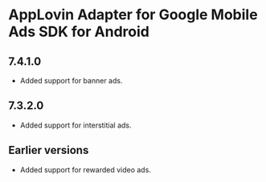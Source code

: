 # AppLovin Adapter for Google Mobile Ads SDK for Android

## 7.4.1.0
- Added support for banner ads.

## 7.3.2.0
- Added support for interstitial ads.

## Earlier versions
- Added support for rewarded video ads.
